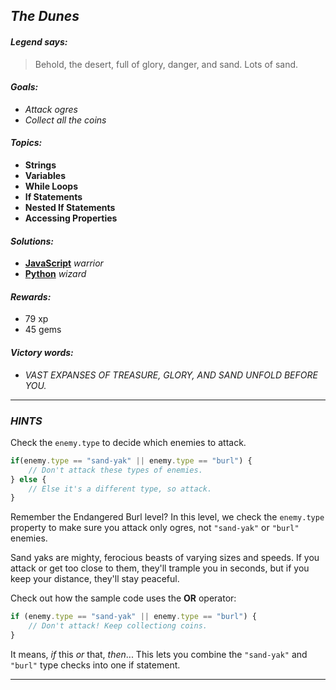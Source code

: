 ## _The Dunes_

#### _Legend says:_
> Behold, the desert, full of glory, danger, and sand. Lots of sand.

#### _Goals:_
+ _Attack ogres_
+ _Collect all the coins_

#### _Topics:_
+ **Strings**
+ **Variables**
+ **While Loops**
+ **If Statements**
+ **Nested If Statements**
+ **Accessing Properties**

#### _Solutions:_
+ **[JavaScript](theDunes.js)** _warrior_
+ **[Python](the_dunes.py)** _wizard_

#### _Rewards:_
+ 79 xp
+ 45 gems

#### _Victory words:_
+ _VAST EXPANSES OF TREASURE, GLORY, AND SAND UNFOLD BEFORE YOU._

___

### _HINTS_

Check the `enemy.type` to decide which enemies to attack.

```javascript
if(enemy.type == "sand-yak" || enemy.type == "burl") {
    // Don't attack these types of enemies.
} else {
    // Else it's a different type, so attack.
}
```

Remember the Endangered Burl level? In this level, we check the `enemy.type` property to make sure you attack only ogres, not `"sand-yak"` or `"burl"` enemies.

Sand yaks are mighty, ferocious beasts of varying sizes and speeds. If you attack or get too close to them, they'll trample you in seconds, but if you keep your distance, they'll stay peaceful.

Check out how the sample code uses the **OR** operator:

```javascript
if (enemy.type == "sand-yak" || enemy.type == "burl") {
    // Don't attack! Keep collectiong coins.
}
```

It means, _if_ this _or_ that, _then_... This lets you combine the `"sand-yak"` and `"burl"` type checks into one if statement.

___
